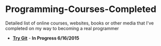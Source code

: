 # Programming-Courses-Completed
Detailed list of online courses, websites, books or other media that I've completed on my way to becoming a real programmer

* [**Try Git**](https://try.github.io/) - **In Progress 6/16/2015**
